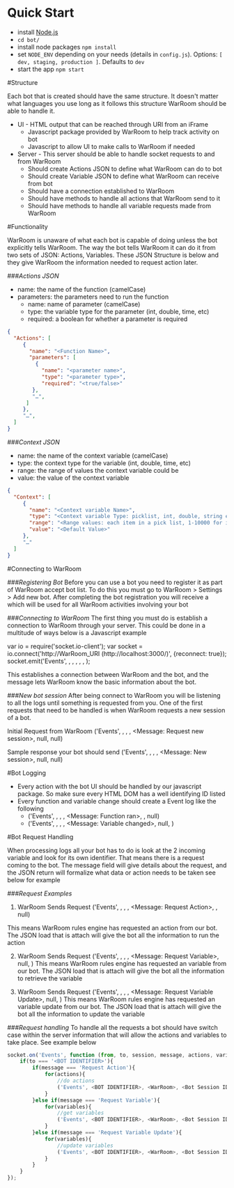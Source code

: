 # Quick Start

* install [Node.js](https://nodejs.org)
* ```cd bot/```
* install node packages
``` npm install ```
* set ```NODE_ENV``` depending on your needs (details in ```config.js```). Options: ```[ dev, staging, production ]```. Defaults to ```dev```
* start the app
``` npm start ```

#Structure

Each bot that is created should have the same structure. It doesn't matter what languages you use long as it follows this structure WarRoom should be able to handle it.

* UI - HTML output that can be reached through URI from an iFrame
    * Javascript package provided by WarRoom to help track activity on bot
    * Javascript to allow UI to make calls to WarRoom if needed
* Server - This server should be able to handle socket requests to and from WarRoom
    * Should create Actions JSON to define what WarRoom can do to bot
    * Should create Variable JSON to define what WarRoom can receive from bot
    * Should have a connection established to WarRoom
    * Should have methods to handle all actions that WarRoom send to it
    * Should have methods to handle all variable requests made from WarRoom

#Functionality

WarRoom is unaware of what each bot is capable of doing unless the bot explicitly tells WarRoom. The way the bot tells WarRoom it can do it from two sets of JSON: Actions, Variables. These JSON Structure is below and they give WarRoom the information needed to request action later.

###_Actions JSON_

* name: the name of the function (camelCase)
* parameters: the parameters need to run the function
    * name: name of parameter (camelCase)
    * type: the variable type for the parameter (int, double, time, etc)
    * required: a boolean for whether a parameter is required
```json
{
  "Actions": [
     {
       "name": "<Function Name>",
       "parameters": [
         {
           "name": "<parameter name>",
           "type": "<parameter type>",
           "required": "<true/false>"
        },
        "…",
      ]
     },
     "…",
  ]
}
```
###_Context JSON_

* name: the name of the context variable (camelCase)
* type: the context type for the variable (int, double, time, etc)
* range: the range of values the context variable could be
* value: the value of the context variable
```json
{
  "Context": [
     {
       "name": "<Context variable Name>",
       "type": "<Context variable Type: picklist, int, double, string etc>",
       "range": "<Range values: each item in a pick list, 1-10000 for ints etc>",
       "value": "<Default Value>"
     },
     "…"
  ]
}
```
#Connecting to WarRoom

###_Registering Bot_
Before you can use a bot you need to register it as part of WarRoom accept bot list. To do this you must go to WarRoom > Settings > Add new bot. After completing the bot registration you will receive a <BOT IDENTIFIER> which will be used for all WarRoom activities involving your bot

###_Connecting to WarRoom_
The first thing you must do is establish a connection to WarRoom through your server. This could be done in a multitude of ways below is a Javascript example

var io = require('socket.io-client');
var socket = io.connect('http://WarRoom_URI (http://localhost:3000/)', {reconnect: true});
socket.emit('Events', <BOT IDENTIFIER>, <WarRoom>, <Session ID>, <Message>, <Action JSON>, <Variable JSON>);

This establishes a connection between WarRoom and the bot, and the message lets WarRoom know the basic information about the bot.

###_New bot session_
After being connect to WarRoom you will be listening to all the logs until something is requested from you. One of the first requests that need to be handled is when WarRoom requests a new session of a bot.

Initial Request from WarRoom
('Events', <WarRoom>, <BOT IDENTIFIER>, <WarRoom Room ID>, <Message: Request new session>, null, null)

Sample response your bot should send
('Events', <BOT IDENTIFIER>, <WarRoom>, <Bot Session ID>, <Message: New session>, null, null)

#Bot Logging

* Every action with the bot UI should be handled by our javascript package. So make sure every HTML DOM has a well identifying ID listed
* Every function and variable change should create a Event log like the following
    * ('Events', <BOT IDENTIFIER>, <WarRoom>, <Bot Session ID>, <Message: Function ran>, <Action ran>, null)
    * ('Events', <BOT IDENTIFIER>, <WarRoom>, <Bot Session ID>, <Message: Variable changed>, null, <Variables change>)

#Bot Request Handling

When processing logs all your bot has to do is look at the 2 incoming variable and look for its own identifier. That means there is a request coming to the bot. The message field will give details about the request, and the JSON return will formalize what data or action needs to be taken see below for example

###_Request Examples_
1) WarRoom Sends Request
('Events', <WarRoom>, <BOT IDENTIFIER>, <WarRoom Room ID>, <Message: Request Action>, <Action JSON>, null)

This means WarRoom rules engine has requested an action from our bot. The JSON load that is attach will give the bot all the information to run the action

2) WarRoom Sends Request
('Events', <WarRoom>, <BOT IDENTIFIER>, <WarRoom Room ID>, <Message: Request Variable>, null, <Variable JSON>)
This means WarRoom rules engine has requested an variable from our bot. The JSON load that is attach will give the bot all the information to retrieve the variable

3) WarRoom Sends Request
('Events', <WarRoom>, <BOT IDENTIFIER>, <WarRoom Room ID>, <Message: Request Variable Update>, null, <Variable JSON>)
This means WarRoom rules engine has requested an variable update from our bot. The JSON load that is attach will give the bot all the information to update the variable

###_Request handling_
To handle all the requests a bot should have switch case within the server information that will allow the actions and variables to take place. See example below
```javascript
socket.on('Events', function (from, to, session, message, actions, variables) {
    if(to === '<BOT IDENTIFIER>'){
        if(message === 'Request Action'){
            for(actions){
                //do actions
                ('Events', <BOT IDENTIFIER>, <WarRoom>, <Bot Session ID>, <Message: log>, null, null)
            }
        }else if(message === 'Request Variable'){
            for(variables){
                //get variables
                ('Events', <BOT IDENTIFIER>, <WarRoom>, <Bot Session ID>, <Message: log>, null, null)
            }
        }else if(message === 'Request Variable Update'){
            for(variables){
                //update variables
                ('Events', <BOT IDENTIFIER>, <WarRoom>, <Bot Session ID>, <Message: log>, null, null)
            }
        }
    }
});
```
